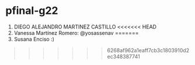 # pfinal-g22

1. DIEGO ALEJANDRO MARTINEZ CASTILLO
<<<<<<< HEAD
2. Vanessa Martínez Romero: @yosassenav
=======
2. Susana Enciso :)
>>>>>>> 6268af962a1eaff7cb3c1803910d2ec348387741
